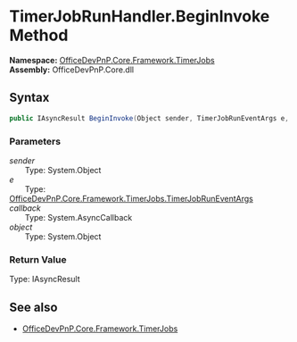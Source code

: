 # TimerJobRunHandler.BeginInvoke Method  
  

**Namespace:** [OfficeDevPnP.Core.Framework.TimerJobs](OfficeDevPnP.Core.Framework.TimerJobs.md)  
**Assembly:** OfficeDevPnP.Core.dll  
## Syntax
```C#
public IAsyncResult BeginInvoke(Object sender, TimerJobRunEventArgs e, AsyncCallback callback, Object object)
```
### Parameters
*sender*  
&emsp;&emsp;Type: System.Object  
*e*  
&emsp;&emsp;Type: [OfficeDevPnP.Core.Framework.TimerJobs.TimerJobRunEventArgs](OfficeDevPnP.Core.Framework.TimerJobs.TimerJobRunEventArgs.md)  
*callback*  
&emsp;&emsp;Type: System.AsyncCallback  
*object*  
&emsp;&emsp;Type: System.Object  
### Return Value
Type: IAsyncResult  

## See also
- [OfficeDevPnP.Core.Framework.TimerJobs](OfficeDevPnP.Core.Framework.TimerJobs.md)

